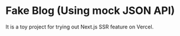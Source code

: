 #  Fake Blog (Using mock JSON API)

It is a toy project for trying out Next.js SSR feature on Vercel.

